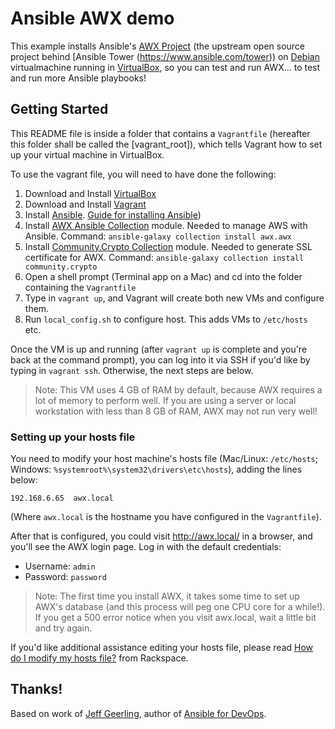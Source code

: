 # Ansible AWX demo

This example installs Ansible's [AWX Project](https://github.com/ansible/awx) (the upstream open source project behind [Ansible Tower (https://www.ansible.com/tower)) on [Debian](http://www.debian.org) virtualmachine running in [VirtualBox](https://www.virtualbox.org/wiki/Downloads), so you can test and run AWX... to test and run more Ansible playbooks!

## Getting Started

This README file is inside a folder that contains a `Vagrantfile` (hereafter this folder shall be called the [vagrant_root]), which tells Vagrant how to set up your virtual machine in VirtualBox.

To use the vagrant file, you will need to have done the following:

  1. Download and Install [VirtualBox](https://www.virtualbox.org/wiki/Downloads)
  1. Download and Install [Vagrant](https://www.vagrantup.com/downloads.html)
  1. Install [Ansible](https://www.ansible.com/). [Guide for installing Ansible](http://docs.ansible.com/ansible/latest/intro_installation.html))
  1. Install [AWX Ansible Collection](https://github.com/ansible/awx/blob/devel/awx_collection/README.md) module. Needed to manage AWS with Ansible. Command: `ansible-galaxy collection install awx.awx`
  1. Install [Community.Crypto Collection](https://docs.ansible.com/ansible/latest/collections/community/crypto/) module. Needed to generate SSL certificate for AWX. Command: `ansible-galaxy collection install community.crypto`
  1. Open a shell prompt (Terminal app on a Mac) and cd into the folder containing the `Vagrantfile`
  1. Type in `vagrant up`, and Vagrant will create both new VMs and configure them.
  1. Run `local_config.sh` to configure host. This adds VMs to `/etc/hosts` etc.

Once the VM is up and running (after `vagrant up` is complete and you're back at the command prompt), you can log into it via SSH if you'd like by typing in `vagrant ssh`. Otherwise, the next steps are below.

> Note: This VM uses 4 GB of RAM by default, because AWX requires a lot of memory to perform well. If you are using a server or local workstation with less than 8 GB of RAM, AWX may not run very well!

### Setting up your hosts file

You need to modify your host machine's hosts file (Mac/Linux: `/etc/hosts`; Windows: `%systemroot%\system32\drivers\etc\hosts`), adding the lines below:

    192.168.6.65  awx.local

(Where `awx.local` is the hostname you have configured in the `Vagrantfile`).

After that is configured, you could visit http://awx.local/ in a browser, and you'll see the AWX login page. Log in with the default credentials:

  - Username: `admin`
  - Password: `password`

> Note: The first time you install AWX, it takes some time to set up AWX's database (and this process will peg one CPU core for a while!). If you get a 500 error notice when you visit awx.local, wait a little bit and try again.

If you'd like additional assistance editing your hosts file, please read [How do I modify my hosts file?](http://www.rackspace.com/knowledge_center/article/how-do-i-modify-my-hosts-file) from Rackspace.

## Thanks!

Based on work of [Jeff Geerling](https://www.jeffgeerling.com/), author of [Ansible for DevOps](https://www.ansiblefordevops.com/).
